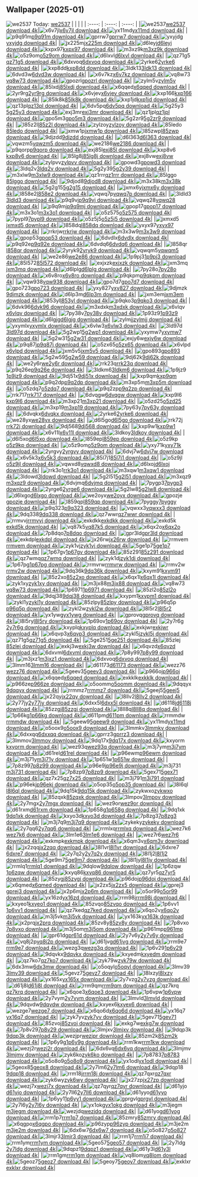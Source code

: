 ## Wallpaper (2025-01)
![we2537](https://w.wallhaven.cc/full/we/wallhaven-we2537.jpg) Today: [we2537](https://th.wallhaven.cc/small/we/we2537.jpg)
|      |      |      |
| :----: | :----: | :----: |
|![we2537](https://th.wallhaven.cc/small/we/we2537.jpg)[we2537 download 4k](https://wallhaven.cc/w/we2537)|![x6v7jl](https://th.wallhaven.cc/small/x6/x6v7jl.jpg)[x6v7jl download 4k](https://wallhaven.cc/w/x6v7jl)|![yx11md](https://th.wallhaven.cc/small/yx/yx11md.jpg)[yx11md download 4k](https://wallhaven.cc/w/yx11md)|
|![p9q91m](https://th.wallhaven.cc/small/p9/p9q91m.jpg)[p9q91m download 4k](https://wallhaven.cc/w/p9q91m)|![gprrw7](https://th.wallhaven.cc/small/gp/gprrw7.jpg)[gprrw7 download 4k](https://wallhaven.cc/w/gprrw7)|![yxyjdg](https://th.wallhaven.cc/small/yx/yxyjdg.jpg)[yxyjdg download 4k](https://wallhaven.cc/w/yxyjdg)|
|![jx225m](https://th.wallhaven.cc/small/jx/jx225m.jpg)[jx225m download 4k](https://wallhaven.cc/w/jx225m)|![d6leyj](https://th.wallhaven.cc/small/d6/d6leyj.jpg)[d6leyj download 4k](https://wallhaven.cc/w/d6leyj)|![kxpx97](https://th.wallhaven.cc/small/kx/kxpx97.jpg)[kxpx97 download 4k](https://wallhaven.cc/w/kxpx97)|
|![m3xz9k](https://th.wallhaven.cc/small/m3/m3xz9k.jpg)[m3xz9k download 4k](https://wallhaven.cc/w/m3xz9k)|![o5z9om](https://th.wallhaven.cc/small/o5/o5z9om.jpg)[o5z9om download 4k](https://wallhaven.cc/w/o5z9om)|![d6lxvl](https://th.wallhaven.cc/small/d6/d6lxvl.jpg)[d6lxvl download 4k](https://wallhaven.cc/w/d6lxvl)|
|![qz71g5](https://th.wallhaven.cc/small/qz/qz71g5.jpg)[qz71g5 download 4k](https://wallhaven.cc/w/qz71g5)|![6dxvoq](https://th.wallhaven.cc/small/6d/6dxvoq.jpg)[6dxvoq download 4k](https://wallhaven.cc/w/6dxvoq)|![2yrke6](https://th.wallhaven.cc/small/2y/2yrke6.jpg)[2yrke6 download 4k](https://wallhaven.cc/w/2yrke6)|
|![kxp8dd](https://th.wallhaven.cc/small/kx/kxp8dd.jpg)[kxp8dd download 4k](https://wallhaven.cc/w/kxp8dd)|![3ldk13](https://th.wallhaven.cc/small/3l/3ldk13.jpg)[3ldk13 download 4k](https://wallhaven.cc/w/3ldk13)|![6dvd3w](https://th.wallhaven.cc/small/6d/6dvd3w.jpg)[6dvd3w download 4k](https://wallhaven.cc/w/6dvd3w)|
|![x6v7kz](https://th.wallhaven.cc/small/x6/x6v7kz.jpg)[x6v7kz download 4k](https://wallhaven.cc/w/x6v7kz)|![vq8w73](https://th.wallhaven.cc/small/vq/vq8w73.jpg)[vq8w73 download 4k](https://wallhaven.cc/w/vq8w73)|![gpozrl](https://th.wallhaven.cc/small/gp/gpozrl.jpg)[gpozrl download 4k](https://wallhaven.cc/w/gpozrl)|
|![zylm5v](https://th.wallhaven.cc/small/zy/zylm5v.jpg)[zylm5v download 4k](https://wallhaven.cc/w/zylm5v)|![85lxdj](https://th.wallhaven.cc/small/85/85lxdj.jpg)[85lxdj download 4k](https://wallhaven.cc/w/85lxdj)|![x6qqed](https://th.wallhaven.cc/small/x6/x6qqed.jpg)[x6qqed download 4k](https://wallhaven.cc/w/x6qqed)|
|![2yr9rg](https://th.wallhaven.cc/small/2y/2yr9rg.jpg)[2yr9rg download 4k](https://wallhaven.cc/w/2yr9rg)|![x6vjev](https://th.wallhaven.cc/small/x6/x6vjev.jpg)[x6vjev download 4k](https://wallhaven.cc/w/x6vjev)|![kxp166](https://th.wallhaven.cc/small/kx/kxp166.jpg)[kxp166 download 4k](https://wallhaven.cc/w/kxp166)|
|![85lk8k](https://th.wallhaven.cc/small/85/85lk8k.jpg)[85lk8k download 4k](https://wallhaven.cc/w/85lk8k)|![kxp1jd](https://th.wallhaven.cc/small/kx/kxp1jd.jpg)[kxp1jd download 4k](https://wallhaven.cc/w/kxp1jd)|![qz13pl](https://th.wallhaven.cc/small/qz/qz13pl.jpg)[qz13pl download 4k](https://wallhaven.cc/w/qz13pl)|
|![6dv5pq](https://th.wallhaven.cc/small/6d/6dv5pq.jpg)[6dv5pq download 4k](https://wallhaven.cc/w/6dv5pq)|![5g25y3](https://th.wallhaven.cc/small/5g/5g25y3.jpg)[5g25y3 download 4k](https://wallhaven.cc/w/5g25y3)|![exj3mr](https://th.wallhaven.cc/small/ex/exj3mr.jpg)[exj3mr download 4k](https://wallhaven.cc/w/exj3mr)|
|![qz1jpl](https://th.wallhaven.cc/small/qz/qz1jpl.jpg)[qz1jpl download 4k](https://wallhaven.cc/w/qz1jpl)|![gpo5m3](https://th.wallhaven.cc/small/gp/gpo5m3.jpg)[gpo5m3 download 4k](https://wallhaven.cc/w/gpo5m3)|![5g2zr9](https://th.wallhaven.cc/small/5g/5g2zr9.jpg)[5g2zr9 download 4k](https://wallhaven.cc/w/5g2zr9)|
|![l85z2l](https://th.wallhaven.cc/small/l8/l85z2l.jpg)[l85z2l download 4k](https://wallhaven.cc/w/l85z2l)|![zylzoy](https://th.wallhaven.cc/small/zy/zylzoy.jpg)[zylzoy download 4k](https://wallhaven.cc/w/zylzoy)|![85ledo](https://th.wallhaven.cc/small/85/85ledo.jpg)[85ledo download 4k](https://wallhaven.cc/w/85ledo)|
|![jxmw1p](https://th.wallhaven.cc/small/jx/jxmw1p.jpg)[jxmw1p download 4k](https://wallhaven.cc/w/jxmw1p)|![l85zwp](https://th.wallhaven.cc/small/l8/l85zwp.jpg)[l85zwp download 4k](https://wallhaven.cc/w/l85zwp)|![9djzdd](https://th.wallhaven.cc/small/9d/9djzdd.jpg)[9djzdd download 4k](https://wallhaven.cc/w/9djzdd)|
|![d6l363](https://th.wallhaven.cc/small/d6/d6l363.jpg)[d6l363 download 4k](https://wallhaven.cc/w/d6l363)|![vqwzm5](https://th.wallhaven.cc/small/vq/vqwzm5.jpg)[vqwzm5 download 4k](https://wallhaven.cc/w/vqwzm5)|![we2186](https://th.wallhaven.cc/small/we/we2186.jpg)[we2186 download 4k](https://wallhaven.cc/w/we2186)|
|![p9qorp](https://th.wallhaven.cc/small/p9/p9qorp.jpg)[p9qorp download 4k](https://wallhaven.cc/w/p9qorp)|![exj85l](https://th.wallhaven.cc/small/ex/exj85l.jpg)[exj85l download 4k](https://wallhaven.cc/w/exj85l)|![kxp8v6](https://th.wallhaven.cc/small/kx/kxp8v6.jpg)[kxp8v6 download 4k](https://wallhaven.cc/w/kxp8v6)|
|![85lg8j](https://th.wallhaven.cc/small/85/85lg8j.jpg)[85lg8j download 4k](https://wallhaven.cc/w/85lg8j)|![exj8vw](https://th.wallhaven.cc/small/ex/exj8vw.jpg)[exj8vw download 4k](https://wallhaven.cc/w/exj8vw)|![zylpvv](https://th.wallhaven.cc/small/zy/zylpvv.jpg)[zylpvv download 4k](https://wallhaven.cc/w/zylpvv)|
|![gpowd3](https://th.wallhaven.cc/small/gp/gpowd3.jpg)[gpowd3 download 4k](https://wallhaven.cc/w/gpowd3)|![3ldq2v](https://th.wallhaven.cc/small/3l/3ldq2v.jpg)[3ldq2v download 4k](https://wallhaven.cc/w/3ldq2v)|![5g2y39](https://th.wallhaven.cc/small/5g/5g2y39.jpg)[5g2y39 download 4k](https://wallhaven.cc/w/5g2y39)|
|![m3xlw9](https://th.wallhaven.cc/small/m3/m3xlw9.jpg)[m3xlw9 download 4k](https://wallhaven.cc/w/m3xlw9)|![qz1rrr](https://th.wallhaven.cc/small/qz/qz1rrr.jpg)[qz1rrr download 4k](https://wallhaven.cc/w/qz1rrr)|![85lggo](https://th.wallhaven.cc/small/85/85lggo.jpg)[85lggo download 4k](https://wallhaven.cc/w/85lggo)|
|![9djod8](https://th.wallhaven.cc/small/9d/9djod8.jpg)[9djod8 download 4k](https://wallhaven.cc/w/9djod8)|![m3x38k](https://th.wallhaven.cc/small/m3/m3x38k.jpg)[m3x38k download 4k](https://wallhaven.cc/w/m3x38k)|![5g2g15](https://th.wallhaven.cc/small/5g/5g2g15.jpg)[5g2g15 download 4k](https://wallhaven.cc/w/5g2g15)|
|![jxmx6y](https://th.wallhaven.cc/small/jx/jxmx6y.jpg)[jxmx6y download 4k](https://wallhaven.cc/w/jxmx6y)|![l858e2](https://th.wallhaven.cc/small/l8/l858e2.jpg)[l858e2 download 4k](https://wallhaven.cc/w/l858e2)|![vqwq7p](https://th.wallhaven.cc/small/vq/vqwq7p.jpg)[vqwq7p download 4k](https://wallhaven.cc/w/vqwq7p)|
|![3ldld3](https://th.wallhaven.cc/small/3l/3ldld3.jpg)[3ldld3 download 4k](https://wallhaven.cc/w/3ldld3)|![p9q9vj](https://th.wallhaven.cc/small/p9/p9q9vj.jpg)[p9q9vj download 4k](https://wallhaven.cc/w/p9q9vj)|![vqwq28](https://th.wallhaven.cc/small/vq/vqwq28.jpg)[vqwq28 download 4k](https://wallhaven.cc/w/vqwq28)|
|![p9q9mj](https://th.wallhaven.cc/small/p9/p9q9mj.jpg)[p9q9mj download 4k](https://wallhaven.cc/w/p9q9mj)|![gpop17](https://th.wallhaven.cc/small/gp/gpop17.jpg)[gpop17 download 4k](https://wallhaven.cc/w/gpop17)|![m3x3o1](https://th.wallhaven.cc/small/m3/m3x3o1.jpg)[m3x3o1 download 4k](https://wallhaven.cc/w/m3x3o1)|
|![o5z575](https://th.wallhaven.cc/small/o5/o5z575.jpg)[o5z575 download 4k](https://wallhaven.cc/w/o5z575)|![7pypl9](https://th.wallhaven.cc/small/7p/7pypl9.jpg)[7pypl9 download 4k](https://wallhaven.cc/w/7pypl9)|![o5z5j5](https://th.wallhaven.cc/small/o5/o5z5j5.jpg)[o5z5j5 download 4k](https://wallhaven.cc/w/o5z5j5)|
|![jxmxd5](https://th.wallhaven.cc/small/jx/jxmxd5.jpg)[jxmxd5 download 4k](https://wallhaven.cc/w/jxmxd5)|![l858dq](https://th.wallhaven.cc/small/l8/l858dq.jpg)[l858dq download 4k](https://wallhaven.cc/w/l858dq)|![yxyx97](https://th.wallhaven.cc/small/yx/yxyx97.jpg)[yxyx97 download 4k](https://wallhaven.cc/w/yxyx97)|
|![rrkrjw](https://th.wallhaven.cc/small/rr/rrkrjw.jpg)[rrkrjw download 4k](https://wallhaven.cc/w/rrkrjw)|![m3x3w9](https://th.wallhaven.cc/small/m3/m3x3w9.jpg)[m3x3w9 download 4k](https://wallhaven.cc/w/m3x3w9)|![gpop53](https://th.wallhaven.cc/small/gp/gpop53.jpg)[gpop53 download 4k](https://wallhaven.cc/w/gpop53)|
|![6dvdlx](https://th.wallhaven.cc/small/6d/6dvdlx.jpg)[6dvdlx download 4k](https://wallhaven.cc/w/6dvdlx)|![p9q92e](https://th.wallhaven.cc/small/p9/p9q92e.jpg)[p9q92e download 4k](https://wallhaven.cc/w/p9q92e)|![6dvdq6](https://th.wallhaven.cc/small/6d/6dvdq6.jpg)[6dvdq6 download 4k](https://wallhaven.cc/w/6dvdq6)|
|![l858qr](https://th.wallhaven.cc/small/l8/l858qr.jpg)[l858qr download 4k](https://wallhaven.cc/w/l858qr)|![2yryk9](https://th.wallhaven.cc/small/2y/2yryk9.jpg)[2yryk9 download 4k](https://wallhaven.cc/w/2yryk9)|![vqwqm5](https://th.wallhaven.cc/small/vq/vqwqm5.jpg)[vqwqm5 download 4k](https://wallhaven.cc/w/vqwqm5)|
|![we2e86](https://th.wallhaven.cc/small/we/we2e86.jpg)[we2e86 download 4k](https://wallhaven.cc/w/we2e86)|![1p9pj3](https://th.wallhaven.cc/small/1p/1p9pj3.jpg)[1p9pj3 download 4k](https://wallhaven.cc/w/1p9pj3)|![85l572](https://th.wallhaven.cc/small/85/85l572.jpg)[85l572 download 4k](https://wallhaven.cc/w/85l572)|
|![exjxzk](https://th.wallhaven.cc/small/ex/exjxzk.jpg)[exjxzk download 4k](https://wallhaven.cc/w/exjxzk)|![jxm3mq](https://th.wallhaven.cc/small/jx/jxm3mq.jpg)[jxm3mq download 4k](https://wallhaven.cc/w/jxm3mq)|![d6lplg](https://th.wallhaven.cc/small/d6/d6lplg.jpg)[d6lplg download 4k](https://wallhaven.cc/w/d6lplg)|
|![7py28o](https://th.wallhaven.cc/small/7p/7py28o.jpg)[7py28o download 4k](https://wallhaven.cc/w/7py28o)|![x6v8ro](https://th.wallhaven.cc/small/x6/x6v8ro.jpg)[x6v8ro download 4k](https://wallhaven.cc/w/x6v8ro)|![p9qkpm](https://th.wallhaven.cc/small/p9/p9qkpm.jpg)[p9qkpm download 4k](https://wallhaven.cc/w/p9qkpm)|
|![vqw938](https://th.wallhaven.cc/small/vq/vqw938.jpg)[vqw938 download 4k](https://wallhaven.cc/w/vqw938)|![gpo7d7](https://th.wallhaven.cc/small/gp/gpo7d7.jpg)[gpo7d7 download 4k](https://wallhaven.cc/w/gpo7d7)|![gpo723](https://th.wallhaven.cc/small/gp/gpo723.jpg)[gpo723 download 4k](https://wallhaven.cc/w/gpo723)|
|![yxy827](https://th.wallhaven.cc/small/yx/yxy827.jpg)[yxy827 download 4k](https://wallhaven.cc/w/yxy827)|![9djmzk](https://th.wallhaven.cc/small/9d/9djmzk.jpg)[9djmzk download 4k](https://wallhaven.cc/w/9djmzk)|![d6lp3m](https://th.wallhaven.cc/small/d6/d6lp3m.jpg)[d6lp3m download 4k](https://wallhaven.cc/w/d6lp3m)|
|![jxm3em](https://th.wallhaven.cc/small/jx/jxm3em.jpg)[jxm3em download 4k](https://wallhaven.cc/w/jxm3em)|![l853yl](https://th.wallhaven.cc/small/l8/l853yl.jpg)[l853yl download 4k](https://wallhaven.cc/w/l853yl)|![p9qko3](https://th.wallhaven.cc/small/p9/p9qko3.jpg)[p9qko3 download 4k](https://wallhaven.cc/w/p9qko3)|
|![6dvk96](https://th.wallhaven.cc/small/6d/6dvk96.jpg)[6dvk96 download 4k](https://wallhaven.cc/w/6dvk96)|![m3xdxk](https://th.wallhaven.cc/small/m3/m3xdxk.jpg)[m3xdxk download 4k](https://wallhaven.cc/w/m3xdxk)|![x6vlqv](https://th.wallhaven.cc/small/x6/x6vlqv.jpg)[x6vlqv download 4k](https://wallhaven.cc/w/x6vlqv)|
|![7py38v](https://th.wallhaven.cc/small/7p/7py38v.jpg)[7py38v download 4k](https://wallhaven.cc/w/7py38v)|![1p93z9](https://th.wallhaven.cc/small/1p/1p93z9.jpg)[1p93z9 download 4k](https://wallhaven.cc/w/1p93z9)|![d6lgjg](https://th.wallhaven.cc/small/d6/d6lgjg.jpg)[d6lgjg download 4k](https://wallhaven.cc/w/d6lgjg)|
|![zylmjj](https://th.wallhaven.cc/small/zy/zylmjj.jpg)[zylmjj download 4k](https://wallhaven.cc/w/zylmjj)|![yxymlx](https://th.wallhaven.cc/small/yx/yxymlx.jpg)[yxymlx download 4k](https://wallhaven.cc/w/yxymlx)|![x6vlw3](https://th.wallhaven.cc/small/x6/x6vlw3.jpg)[x6vlw3 download 4k](https://wallhaven.cc/w/x6vlw3)|
|![3ld97d](https://th.wallhaven.cc/small/3l/3ld97d.jpg)[3ld97d download 4k](https://wallhaven.cc/w/3ld97d)|![5g2wp1](https://th.wallhaven.cc/small/5g/5g2wp1.jpg)[5g2wp1 download 4k](https://wallhaven.cc/w/5g2wp1)|![yxymw7](https://th.wallhaven.cc/small/yx/yxymw7.jpg)[yxymw7 download 4k](https://wallhaven.cc/w/yxymw7)|
|![5g2w31](https://th.wallhaven.cc/small/5g/5g2w31.jpg)[5g2w31 download 4k](https://wallhaven.cc/w/5g2w31)|![exjy6w](https://th.wallhaven.cc/small/ex/exjy6w.jpg)[exjy6w download 4k](https://wallhaven.cc/w/exjy6w)|![p9q87j](https://th.wallhaven.cc/small/p9/p9q87j.jpg)[p9q87j download 4k](https://wallhaven.cc/w/p9q87j)|
|![o5zx65](https://th.wallhaven.cc/small/o5/o5zx65.jpg)[o5zx65 download 4k](https://wallhaven.cc/w/o5zx65)|![x6vlpd](https://th.wallhaven.cc/small/x6/x6vlpd.jpg)[x6vlpd download 4k](https://wallhaven.cc/w/x6vlpd)|![jxm5v5](https://th.wallhaven.cc/small/jx/jxm5v5.jpg)[jxm5v5 download 4k](https://wallhaven.cc/w/jxm5v5)|
|![gpo893](https://th.wallhaven.cc/small/gp/gpo893.jpg)[gpo893 download 4k](https://wallhaven.cc/w/gpo893)|![5g2w59](https://th.wallhaven.cc/small/5g/5g2w59.jpg)[5g2w59 download 4k](https://wallhaven.cc/w/5g2w59)|![9dj62k](https://th.wallhaven.cc/small/9d/9dj62k.jpg)[9dj62k download 4k](https://wallhaven.cc/w/9dj62k)|
|![we2y6r](https://th.wallhaven.cc/small/we/we2y6r.jpg)[we2y6r download 4k](https://wallhaven.cc/w/we2y6r)|![rrk23q](https://th.wallhaven.cc/small/rr/rrk23q.jpg)[rrk23q download 4k](https://wallhaven.cc/w/rrk23q)|![p9q26e](https://th.wallhaven.cc/small/p9/p9q26e.jpg)[p9q26e download 4k](https://wallhaven.cc/w/p9q26e)|
|![3ldkm6](https://th.wallhaven.cc/small/3l/3ldkm6.jpg)[3ldkm6 download 4k](https://wallhaven.cc/w/3ldkm6)|![1p9jz9](https://th.wallhaven.cc/small/1p/1p9jz9.jpg)[1p9jz9 download 4k](https://wallhaven.cc/w/1p9jz9)|![9dj51x](https://th.wallhaven.cc/small/9d/9dj51x.jpg)[9dj51x download 4k](https://wallhaven.cc/w/9dj51x)|
|![kxp9qm](https://th.wallhaven.cc/small/kx/kxp9qm.jpg)[kxp9qm download 4k](https://wallhaven.cc/w/kxp9qm)|![p9q2dp](https://th.wallhaven.cc/small/p9/p9q2dp.jpg)[p9q2dp download 4k](https://wallhaven.cc/w/p9q2dp)|![m3xp5m](https://th.wallhaven.cc/small/m3/m3xp5m.jpg)[m3xp5m download 4k](https://wallhaven.cc/w/m3xp5m)|
|![o5zdq7](https://th.wallhaven.cc/small/o5/o5zdq7.jpg)[o5zdq7 download 4k](https://wallhaven.cc/w/o5zdq7)|![p9q2zp](https://th.wallhaven.cc/small/p9/p9q2zp.jpg)[p9q2zp download 4k](https://wallhaven.cc/w/p9q2zp)|![rrk717](https://th.wallhaven.cc/small/rr/rrk717.jpg)[rrk717 download 4k](https://wallhaven.cc/w/rrk717)|
|![6dvqgw](https://th.wallhaven.cc/small/6d/6dvqgw.jpg)[6dvqgw download 4k](https://wallhaven.cc/w/6dvqgw)|![kxp9l6](https://th.wallhaven.cc/small/kx/kxp9l6.jpg)[kxp9l6 download 4k](https://wallhaven.cc/w/kxp9l6)|![m3xp21](https://th.wallhaven.cc/small/m3/m3xp21.jpg)[m3xp21 download 4k](https://wallhaven.cc/w/m3xp21)|
|![o5zd25](https://th.wallhaven.cc/small/o5/o5zd25.jpg)[o5zd25 download 4k](https://wallhaven.cc/w/o5zd25)|![m3xp19](https://th.wallhaven.cc/small/m3/m3xp19.jpg)[m3xp19 download 4k](https://wallhaven.cc/w/m3xp19)|![7py63y](https://th.wallhaven.cc/small/7p/7py63y.jpg)[7py63y download 4k](https://wallhaven.cc/w/7py63y)|
|![6dvqkx](https://th.wallhaven.cc/small/6d/6dvqkx.jpg)[6dvqkx download 4k](https://wallhaven.cc/w/6dvqkx)|![2yrke6](https://th.wallhaven.cc/small/2y/2yrke6.jpg)[2yrke6 download 4k](https://wallhaven.cc/w/2yrke6)|![we28yx](https://th.wallhaven.cc/small/we/we28yx.jpg)[we28yx download 4k](https://wallhaven.cc/w/we28yx)|
|![d6l5go](https://th.wallhaven.cc/small/d6/d6l5go.jpg)[d6l5go download 4k](https://wallhaven.cc/w/d6l5go)|![rrk72j](https://th.wallhaven.cc/small/rr/rrk72j.jpg)[rrk72j download 4k](https://wallhaven.cc/w/rrk72j)|![9dj568](https://th.wallhaven.cc/small/9d/9dj568.jpg)[9dj568 download 4k](https://wallhaven.cc/w/9dj568)|
|![kxp9w1](https://th.wallhaven.cc/small/kx/kxp9w1.jpg)[kxp9w1 download 4k](https://wallhaven.cc/w/kxp9w1)|![x6v11l](https://th.wallhaven.cc/small/x6/x6v11l.jpg)[x6v11l download 4k](https://wallhaven.cc/w/x6v11l)|![3ldkoy](https://th.wallhaven.cc/small/3l/3ldkoy.jpg)[3ldkoy download 4k](https://wallhaven.cc/w/3ldkoy)|
|![d6l5xo](https://th.wallhaven.cc/small/d6/d6l5xo.jpg)[d6l5xo download 4k](https://wallhaven.cc/w/d6l5xo)|![l859ep](https://th.wallhaven.cc/small/l8/l859ep.jpg)[l859ep download 4k](https://wallhaven.cc/w/l859ep)|![o5z9kp](https://th.wallhaven.cc/small/o5/o5z9kp.jpg)[o5z9kp download 4k](https://wallhaven.cc/w/o5z9kp)|
|![o5z9om](https://th.wallhaven.cc/small/o5/o5z9om.jpg)[o5z9om download 4k](https://wallhaven.cc/w/o5z9om)|![yxy71k](https://th.wallhaven.cc/small/yx/yxy71k.jpg)[yxy71k download 4k](https://wallhaven.cc/w/yxy71k)|![2yrgvy](https://th.wallhaven.cc/small/2y/2yrgvy.jpg)[2yrgvy download 4k](https://wallhaven.cc/w/2yrgvy)|
|![6dvj7w](https://th.wallhaven.cc/small/6d/6dvj7w.jpg)[6dvj7w download 4k](https://wallhaven.cc/w/6dvj7w)|![x6v5k3](https://th.wallhaven.cc/small/x6/x6v5k3.jpg)[x6v5k3 download 4k](https://wallhaven.cc/w/x6v5k3)|![85l7j1](https://th.wallhaven.cc/small/85/85l7j1.jpg)[85l7j1 download 4k](https://wallhaven.cc/w/85l7j1)|
|![o5z9jl](https://th.wallhaven.cc/small/o5/o5z9jl.jpg)[o5z9jl download 4k](https://wallhaven.cc/w/o5z9jl)|![vqwxd8](https://th.wallhaven.cc/small/vq/vqwxd8.jpg)[vqwxd8 download 4k](https://wallhaven.cc/w/vqwxd8)|![d6lxoj](https://th.wallhaven.cc/small/d6/d6lxoj.jpg)[d6lxoj download 4k](https://wallhaven.cc/w/d6lxoj)|
|![rrk3o1](https://th.wallhaven.cc/small/rr/rrk3o1.jpg)[rrk3o1 download 4k](https://wallhaven.cc/w/rrk3o1)|![m3xqw1](https://th.wallhaven.cc/small/m3/m3xqw1.jpg)[m3xqw1 download 4k](https://wallhaven.cc/w/m3xqw1)|![3ldowd](https://th.wallhaven.cc/small/3l/3ldowd.jpg)[3ldowd download 4k](https://wallhaven.cc/w/3ldowd)|
|![5g2l51](https://th.wallhaven.cc/small/5g/5g2l51.jpg)[5g2l51 download 4k](https://wallhaven.cc/w/5g2l51)|![m3xqz9](https://th.wallhaven.cc/small/m3/m3xqz9.jpg)[m3xqz9 download 4k](https://wallhaven.cc/w/m3xqz9)|![6dvjmq](https://th.wallhaven.cc/small/6d/6dvjmq.jpg)[6dvjmq download 4k](https://wallhaven.cc/w/6dvjmq)|
|![7pygp3](https://th.wallhaven.cc/small/7p/7pygp3.jpg)[7pygp3 download 4k](https://wallhaven.cc/w/7pygp3)|![2yrge6](https://th.wallhaven.cc/small/2y/2yrge6.jpg)[2yrge6 download 4k](https://wallhaven.cc/w/2yrge6)|![5g2lw8](https://th.wallhaven.cc/small/5g/5g2lw8.jpg)[5g2lw8 download 4k](https://wallhaven.cc/w/5g2lw8)|
|![d6lxgo](https://th.wallhaven.cc/small/d6/d6lxgo.jpg)[d6lxgo download 4k](https://wallhaven.cc/w/d6lxgo)|![we2oyx](https://th.wallhaven.cc/small/we/we2oyx.jpg)[we2oyx download 4k](https://wallhaven.cc/w/we2oyx)|![gpozje](https://th.wallhaven.cc/small/gp/gpozje.jpg)[gpozje download 4k](https://wallhaven.cc/w/gpozje)|
|![l859qp](https://th.wallhaven.cc/small/l8/l859qp.jpg)[l859qp download 4k](https://wallhaven.cc/w/l859qp)|![7pyggy](https://th.wallhaven.cc/small/7p/7pyggy.jpg)[7pyggy download 4k](https://wallhaven.cc/w/7pyggy)|![p9q323](https://th.wallhaven.cc/small/p9/p9q323.jpg)[p9q323 download 4k](https://wallhaven.cc/w/p9q323)|
|![vqwxx3](https://th.wallhaven.cc/small/vq/vqwxx3.jpg)[vqwxx3 download 4k](https://wallhaven.cc/w/vqwxx3)|![9dq338](https://th.wallhaven.cc/small/9d/9dq338.jpg)[9dq338 download 4k](https://wallhaven.cc/w/9dq338)|![qz7wwr](https://th.wallhaven.cc/small/qz/qz7wwr.jpg)[qz7wwr download 4k](https://wallhaven.cc/w/qz7wwr)|
|![rrmvvj](https://th.wallhaven.cc/small/rr/rrmvvj.jpg)[rrmvvj download 4k](https://wallhaven.cc/w/rrmvvj)|![exkdkk](https://th.wallhaven.cc/small/ex/exkdkk.jpg)[exkdkk download 4k](https://wallhaven.cc/w/exkdkk)|![exkd5k](https://th.wallhaven.cc/small/ex/exkd5k.jpg)[exkd5k download 4k](https://wallhaven.cc/w/exkd5k)|
|![vq87k5](https://th.wallhaven.cc/small/vq/vq87k5.jpg)[vq87k5 download 4k](https://wallhaven.cc/w/vq87k5)|![x6qx2o](https://th.wallhaven.cc/small/x6/x6qx2o.jpg)[x6qx2o download 4k](https://wallhaven.cc/w/x6qx2o)|![7p8dqo](https://th.wallhaven.cc/small/7p/7p8dqo.jpg)[7p8dqo download 4k](https://wallhaven.cc/w/7p8dqo)|
|![gpr3ld](https://th.wallhaven.cc/small/gp/gpr3ld.jpg)[gpr3ld download 4k](https://wallhaven.cc/w/gpr3ld)|![exkdpl](https://th.wallhaven.cc/small/ex/exkdpl.jpg)[exkdpl download 4k](https://wallhaven.cc/w/exkdpl)|![jx26rw](https://th.wallhaven.cc/small/jx/jx26rw.jpg)[jx26rw download 4k](https://wallhaven.cc/w/jx26rw)|
|![rrmvem](https://th.wallhaven.cc/small/rr/rrmvem.jpg)[rrmvem download 4k](https://wallhaven.cc/w/rrmvem)|![zyk1vj](https://th.wallhaven.cc/small/zy/zyk1vj.jpg)[zyk1vj download 4k](https://wallhaven.cc/w/zyk1vj)|![5ge1p7](https://th.wallhaven.cc/small/5g/5ge1p7.jpg)[5ge1p7 download 4k](https://wallhaven.cc/w/5ge1p7)|
|![1p67gv](https://th.wallhaven.cc/small/1p/1p67gv.jpg)[1p67gv download 4k](https://wallhaven.cc/w/1p67gv)|![85z291](https://th.wallhaven.cc/small/85/85z291.jpg)[85z291 download 4k](https://wallhaven.cc/w/85z291)|![qz7wmq](https://th.wallhaven.cc/small/qz/qz7wmq.jpg)[qz7wmq download 4k](https://wallhaven.cc/w/qz7wmq)|
|![zyk1dj](https://th.wallhaven.cc/small/zy/zyk1dj.jpg)[zyk1dj download 4k](https://wallhaven.cc/w/zyk1dj)|![1p67pg](https://th.wallhaven.cc/small/1p/1p67pg.jpg)[1p67pg download 4k](https://wallhaven.cc/w/1p67pg)|![rrmvrw](https://th.wallhaven.cc/small/rr/rrmvrw.jpg)[rrmvrw download 4k](https://wallhaven.cc/w/rrmvrw)|
|![rrmv2w](https://th.wallhaven.cc/small/rr/rrmv2w.jpg)[rrmv2w download 4k](https://wallhaven.cc/w/rrmv2w)|![9dq36k](https://th.wallhaven.cc/small/9d/9dq36k.jpg)[9dq36k download 4k](https://wallhaven.cc/w/9dq36k)|![kxym91](https://th.wallhaven.cc/small/kx/kxym91.jpg)[kxym91 download 4k](https://wallhaven.cc/w/kxym91)|
|![85z2xo](https://th.wallhaven.cc/small/85/85z2xo.jpg)[85z2xo download 4k](https://wallhaven.cc/w/85z2xo)|![x6qx1l](https://th.wallhaven.cc/small/x6/x6qx1l.jpg)[x6qx1l download 4k](https://wallhaven.cc/w/x6qx1l)|![zyk1xy](https://th.wallhaven.cc/small/zy/zyk1xy.jpg)[zyk1xy download 4k](https://wallhaven.cc/w/zyk1xy)|
|![m3jx88](https://th.wallhaven.cc/small/m3/m3jx88.jpg)[m3jx88 download 4k](https://wallhaven.cc/w/m3jx88)|![vq8w73](https://th.wallhaven.cc/small/vq/vq8w73.jpg)[vq8w73 download 4k](https://wallhaven.cc/w/vq8w73)|![1p6971](https://th.wallhaven.cc/small/1p/1p6971.jpg)[1p6971 download 4k](https://wallhaven.cc/w/1p6971)|
|![85zl2o](https://th.wallhaven.cc/small/85/85zl2o.jpg)[85zl2o download 4k](https://wallhaven.cc/w/85zl2o)|![9dqj38](https://th.wallhaven.cc/small/9d/9dqj38.jpg)[9dqj38 download 4k](https://wallhaven.cc/w/9dqj38)|![kxypm1](https://th.wallhaven.cc/small/kx/kxypm1.jpg)[kxypm1 download 4k](https://wallhaven.cc/w/kxypm1)|
|![zykl1y](https://th.wallhaven.cc/small/zy/zykl1y.jpg)[zykl1y download 4k](https://wallhaven.cc/w/zykl1y)|![85zlpy](https://th.wallhaven.cc/small/85/85zlpy.jpg)[85zlpy download 4k](https://wallhaven.cc/w/85zlpy)|![p96q5p](https://th.wallhaven.cc/small/p9/p96q5p.jpg)[p96q5p download 4k](https://wallhaven.cc/w/p96q5p)|
|![zykl2w](https://th.wallhaven.cc/small/zy/zykl2w.jpg)[zykl2w download 4k](https://wallhaven.cc/w/zykl2w)|![l8l5r2](https://th.wallhaven.cc/small/l8/l8l5r2.jpg)[l8l5r2 download 4k](https://wallhaven.cc/w/l8l5r2)|![yx1ywg](https://th.wallhaven.cc/small/yx/yx1ywg.jpg)[yx1ywg download 4k](https://wallhaven.cc/w/yx1ywg)|
|![gprovq](https://th.wallhaven.cc/small/gp/gprovq.jpg)[gprovq download 4k](https://wallhaven.cc/w/gprovq)|![l8l5ry](https://th.wallhaven.cc/small/l8/l8l5ry.jpg)[l8l5ry download 4k](https://wallhaven.cc/w/l8l5ry)|![1p69ov](https://th.wallhaven.cc/small/1p/1p69ov.jpg)[1p69ov download 4k](https://wallhaven.cc/w/1p69ov)|
|![2y7r6g](https://th.wallhaven.cc/small/2y/2y7r6g.jpg)[2y7r6g download 4k](https://wallhaven.cc/w/2y7r6g)|![kxyplq](https://th.wallhaven.cc/small/kx/kxyplq.jpg)[kxyplq download 4k](https://wallhaven.cc/w/kxyplq)|![exkjwr](https://th.wallhaven.cc/small/ex/exkjwr.jpg)[exkjwr download 4k](https://wallhaven.cc/w/exkjwr)|
|![x6qvp3](https://th.wallhaven.cc/small/x6/x6qvp3.jpg)[x6qvp3 download 4k](https://wallhaven.cc/w/x6qvp3)|![zykl5j](https://th.wallhaven.cc/small/zy/zykl5j.jpg)[zykl5j download 4k](https://wallhaven.cc/w/zykl5j)|![qz71g5](https://th.wallhaven.cc/small/qz/qz71g5.jpg)[qz71g5 download 4k](https://wallhaven.cc/w/qz71g5)|
|![5ge251](https://th.wallhaven.cc/small/5g/5ge251.jpg)[5ge251 download 4k](https://wallhaven.cc/w/5ge251)|![85zlej](https://th.wallhaven.cc/small/85/85zlej.jpg)[85zlej download 4k](https://wallhaven.cc/w/85zlej)|![exkj3w](https://th.wallhaven.cc/small/ex/exkj3w.jpg)[exkj3w download 4k](https://wallhaven.cc/w/exkj3w)|
|![x6qvzd](https://th.wallhaven.cc/small/x6/x6qvzd.jpg)[x6qvzd download 4k](https://wallhaven.cc/w/x6qvzd)|![6dxvml](https://th.wallhaven.cc/small/6d/6dxvml.jpg)[6dxvml download 4k](https://wallhaven.cc/w/6dxvml)|![7p8y99](https://th.wallhaven.cc/small/7p/7p8y99.jpg)[7p8y99 download 4k](https://wallhaven.cc/w/7p8y99)|
|![m3jxz1](https://th.wallhaven.cc/small/m3/m3jxz1.jpg)[m3jxz1 download 4k](https://wallhaven.cc/w/m3jxz1)|![6dxvoq](https://th.wallhaven.cc/small/6d/6dxvoq.jpg)[6dxvoq download 4k](https://wallhaven.cc/w/6dxvoq)|![3lmm16](https://th.wallhaven.cc/small/3l/3lmm16.jpg)[3lmm16 download 4k](https://wallhaven.cc/w/3lmm16)|
|![d61173](https://th.wallhaven.cc/small/d6/d61173.jpg)[d61173 download 4k](https://wallhaven.cc/w/d61173)|![wezz76](https://th.wallhaven.cc/small/we/wezz76.jpg)[wezz76 download 4k](https://wallhaven.cc/w/wezz76)|![5geev3](https://th.wallhaven.cc/small/5g/5geev3.jpg)[5geev3 download 4k](https://wallhaven.cc/w/5geev3)|
|![p966oj](https://th.wallhaven.cc/small/p9/p966oj.jpg)[p966oj download 4k](https://wallhaven.cc/w/p966oj)|![x6qqed](https://th.wallhaven.cc/small/x6/x6qqed.jpg)[x6qqed download 4k](https://wallhaven.cc/w/x6qqed)|![exkklk](https://th.wallhaven.cc/small/ex/exkklk.jpg)[exkklk download 4k](https://wallhaven.cc/w/exkklk)|
|![p966ze](https://th.wallhaven.cc/small/p9/p966ze.jpg)[p966ze download 4k](https://wallhaven.cc/w/p966ze)|![o5oomm](https://th.wallhaven.cc/small/o5/o5oomm.jpg)[o5oomm download 4k](https://wallhaven.cc/w/o5oomm)|![9dqqyx](https://th.wallhaven.cc/small/9d/9dqqyx.jpg)[9dqqyx download 4k](https://wallhaven.cc/w/9dqqyx)|
|![rrmmz7](https://th.wallhaven.cc/small/rr/rrmmz7.jpg)[rrmmz7 download 4k](https://wallhaven.cc/w/rrmmz7)|![5geej5](https://th.wallhaven.cc/small/5g/5geej5.jpg)[5geej5 download 4k](https://wallhaven.cc/w/5geej5)|![jx22qy](https://th.wallhaven.cc/small/jx/jx22qy.jpg)[jx22qy download 4k](https://wallhaven.cc/w/jx22qy)|
|![l8llv2](https://th.wallhaven.cc/small/l8/l8llv2.jpg)[l8llv2 download 4k](https://wallhaven.cc/w/l8llv2)|![2y77jy](https://th.wallhaven.cc/small/2y/2y77jy.jpg)[2y77jy download 4k](https://wallhaven.cc/w/2y77jy)|![6dxx5l](https://th.wallhaven.cc/small/6d/6dxx5l.jpg)[6dxx5l download 4k](https://wallhaven.cc/w/6dxx5l)|
|![d6118j](https://th.wallhaven.cc/small/d6/d6118j.jpg)[d6118j download 4k](https://wallhaven.cc/w/d6118j)|![85zzgj](https://th.wallhaven.cc/small/85/85zzgj.jpg)[85zzgj download 4k](https://wallhaven.cc/w/85zzgj)|![l8ll8q](https://th.wallhaven.cc/small/l8/l8ll8q.jpg)[l8ll8q download 4k](https://wallhaven.cc/w/l8ll8q)|
|![1p66kg](https://th.wallhaven.cc/small/1p/1p66kg.jpg)[1p66kg download 4k](https://wallhaven.cc/w/1p66kg)|![d611pm](https://th.wallhaven.cc/small/d6/d611pm.jpg)[d611pm download 4k](https://wallhaven.cc/w/d611pm)|![rrmmdw](https://th.wallhaven.cc/small/rr/rrmmdw.jpg)[rrmmdw download 4k](https://wallhaven.cc/w/rrmmdw)|
|![5geew9](https://th.wallhaven.cc/small/5g/5geew9.jpg)[5geew9 download 4k](https://wallhaven.cc/w/5geew9)|![yx11md](https://th.wallhaven.cc/small/yx/yx11md.jpg)[yx11md download 4k](https://wallhaven.cc/w/yx11md)|![o5oox9](https://th.wallhaven.cc/small/o5/o5oox9.jpg)[o5oox9 download 4k](https://wallhaven.cc/w/o5oox9)|
|![3lmmkv](https://th.wallhaven.cc/small/3l/3lmmkv.jpg)[3lmmkv download 4k](https://wallhaven.cc/w/3lmmkv)|![6dxxqq](https://th.wallhaven.cc/small/6d/6dxxqq.jpg)[6dxxqq download 4k](https://wallhaven.cc/w/6dxxqq)|![gprrz3](https://th.wallhaven.cc/small/gp/gprrz3.jpg)[gprrz3 download 4k](https://wallhaven.cc/w/gprrz3)|
|![3lmmov](https://th.wallhaven.cc/small/3l/3lmmov.jpg)[3lmmov download 4k](https://wallhaven.cc/w/3lmmov)|![9dq17x](https://th.wallhaven.cc/small/9d/9dq17x.jpg)[9dq17x download 4k](https://wallhaven.cc/w/9dq17x)|![kxyorm](https://th.wallhaven.cc/small/kx/kxyorm.jpg)[kxyorm download 4k](https://wallhaven.cc/w/kxyorm)|
|![wez93q](https://th.wallhaven.cc/small/we/wez93q.jpg)[wez93q download 4k](https://wallhaven.cc/w/wez93q)|![m3j7ym](https://th.wallhaven.cc/small/m3/m3j7ym.jpg)[m3j7ym download 4k](https://wallhaven.cc/w/m3j7ym)|![d61rel](https://th.wallhaven.cc/small/d6/d61rel.jpg)[d61rel download 4k](https://wallhaven.cc/w/d61rel)|
|![p96ewm](https://th.wallhaven.cc/small/p9/p96ewm.jpg)[p96ewm download 4k](https://wallhaven.cc/w/p96ewm)|![m3j71y](https://th.wallhaven.cc/small/m3/m3j71y.jpg)[m3j71y download 4k](https://wallhaven.cc/w/m3j71y)|![1p651w](https://th.wallhaven.cc/small/1p/1p651w.jpg)[1p651w download 4k](https://wallhaven.cc/w/1p651w)|
|![7p8z99](https://th.wallhaven.cc/small/7p/7p8z99.jpg)[7p8z99 download 4k](https://wallhaven.cc/w/7p8z99)|![p96e9j](https://th.wallhaven.cc/small/p9/p96e9j.jpg)[p96e9j download 4k](https://wallhaven.cc/w/p96e9j)|![m3j731](https://th.wallhaven.cc/small/m3/m3j731.jpg)[m3j731 download 4k](https://wallhaven.cc/w/m3j731)|
|![7p8zp9](https://th.wallhaven.cc/small/7p/7p8zp9.jpg)[7p8zp9 download 4k](https://wallhaven.cc/w/7p8zp9)|![5gex71](https://th.wallhaven.cc/small/5g/5gex71.jpg)[5gex71 download 4k](https://wallhaven.cc/w/5gex71)|![qz7x25](https://th.wallhaven.cc/small/qz/qz7x25.jpg)[qz7x25 download 4k](https://wallhaven.cc/w/qz7x25)|
|![m3j791](https://th.wallhaven.cc/small/m3/m3j791.jpg)[m3j791 download 4k](https://wallhaven.cc/w/m3j791)|![p96ekj](https://th.wallhaven.cc/small/p9/p96ekj.jpg)[p96ekj download 4k](https://wallhaven.cc/w/p96ekj)|![o5op35](https://th.wallhaven.cc/small/o5/o5op35.jpg)[o5op35 download 4k](https://wallhaven.cc/w/o5op35)|
|![l8l6ql](https://th.wallhaven.cc/small/l8/l8l6ql.jpg)[l8l6ql download 4k](https://wallhaven.cc/w/l8l6ql)|![9dq15k](https://th.wallhaven.cc/small/9d/9dq15k.jpg)[9dq15k download 4k](https://wallhaven.cc/w/9dq15k)|![zykwxo](https://th.wallhaven.cc/small/zy/zykwxo.jpg)[zykwxo download 4k](https://wallhaven.cc/w/zykwxo)|
|![85zqxk](https://th.wallhaven.cc/small/85/85zqxk.jpg)[85zqxk download 4k](https://wallhaven.cc/w/85zqxk)|![3lmpov](https://th.wallhaven.cc/small/3l/3lmpov.jpg)[3lmpov download 4k](https://wallhaven.cc/w/3lmpov)|![2y7mgx](https://th.wallhaven.cc/small/2y/2y7mgx.jpg)[2y7mgx download 4k](https://wallhaven.cc/w/2y7mgx)|
|![wez9or](https://th.wallhaven.cc/small/we/wez9or.jpg)[wez9or download 4k](https://wallhaven.cc/w/wez9or)|![d61rxm](https://th.wallhaven.cc/small/d6/d61rxm.jpg)[d61rxm download 4k](https://wallhaven.cc/w/d61rxm)|![1p658g](https://th.wallhaven.cc/small/1p/1p658g.jpg)[1p658g download 4k](https://wallhaven.cc/w/1p658g)|
|![9dq1xk](https://th.wallhaven.cc/small/9d/9dq1xk.jpg)[9dq1xk download 4k](https://wallhaven.cc/w/9dq1xk)|![kxyo3d](https://th.wallhaven.cc/small/kx/kxyo3d.jpg)[kxyo3d download 4k](https://wallhaven.cc/w/kxyo3d)|![7p8zg3](https://th.wallhaven.cc/small/7p/7p8zg3.jpg)[7p8zg3 download 4k](https://wallhaven.cc/w/7p8zg3)|
|![m3j7q9](https://th.wallhaven.cc/small/m3/m3j7q9.jpg)[m3j7q9 download 4k](https://wallhaven.cc/w/m3j7q9)|![zykeky](https://th.wallhaven.cc/small/zy/zykeky.jpg)[zykeky download 4k](https://wallhaven.cc/w/zykeky)|![2y7qq6](https://th.wallhaven.cc/small/2y/2y7qq6.jpg)[2y7qq6 download 4k](https://wallhaven.cc/w/2y7qq6)|
|![rrmlxq](https://th.wallhaven.cc/small/rr/rrmlxq.jpg)[rrmlxq download 4k](https://wallhaven.cc/w/rrmlxq)|![wez7k6](https://th.wallhaven.cc/small/we/wez7k6.jpg)[wez7k6 download 4k](https://wallhaven.cc/w/wez7k6)|![3lm1e6](https://th.wallhaven.cc/small/3l/3lm1e6.jpg)[3lm1e6 download 4k](https://wallhaven.cc/w/3lm1e6)|
|![wez7r6](https://th.wallhaven.cc/small/we/wez7r6.jpg)[wez7r6 download 4k](https://wallhaven.cc/w/wez7r6)|![exkmpk](https://th.wallhaven.cc/small/ex/exkmpk.jpg)[exkmpk download 4k](https://wallhaven.cc/w/exkmpk)|![x6qm3v](https://th.wallhaven.cc/small/x6/x6qm3v.jpg)[x6qm3v download 4k](https://wallhaven.cc/w/x6qm3v)|
|![jx2zqq](https://th.wallhaven.cc/small/jx/jx2zqq.jpg)[jx2zqq download 4k](https://wallhaven.cc/w/jx2zqq)|![l8l1vr](https://th.wallhaven.cc/small/l8/l8l1vr.jpg)[l8l1vr download 4k](https://wallhaven.cc/w/l8l1vr)|![6dxre7](https://th.wallhaven.cc/small/6d/6dxre7.jpg)[6dxre7 download 4k](https://wallhaven.cc/w/6dxre7)|
|![2y7q2y](https://th.wallhaven.cc/small/2y/2y7q2y.jpg)[2y7q2y download 4k](https://wallhaven.cc/w/2y7q2y)|![l8l1j2](https://th.wallhaven.cc/small/l8/l8l1j2.jpg)[l8l1j2 download 4k](https://wallhaven.cc/w/l8l1j2)|![5ge9m7](https://th.wallhaven.cc/small/5g/5ge9m7.jpg)[5ge9m7 download 4k](https://wallhaven.cc/w/5ge9m7)|
|![l8l1jy](https://th.wallhaven.cc/small/l8/l8l1jy.jpg)[l8l1jy download 4k](https://wallhaven.cc/w/l8l1jy)|![rrmlq1](https://th.wallhaven.cc/small/rr/rrmlq1.jpg)[rrmlq1 download 4k](https://wallhaven.cc/w/rrmlq1)|![9dqlow](https://th.wallhaven.cc/small/9d/9dqlow.jpg)[9dqlow download 4k](https://wallhaven.cc/w/9dqlow)|
|![1p6zqw](https://th.wallhaven.cc/small/1p/1p6zqw.jpg)[1p6zqw download 4k](https://wallhaven.cc/w/1p6zqw)|![kxyq86](https://th.wallhaven.cc/small/kx/kxyq86.jpg)[kxyq86 download 4k](https://wallhaven.cc/w/kxyq86)|![qz7yr5](https://th.wallhaven.cc/small/qz/qz7yr5.jpg)[qz7yr5 download 4k](https://wallhaven.cc/w/qz7yr5)|
|![85zygj](https://th.wallhaven.cc/small/85/85zygj.jpg)[85zygj download 4k](https://wallhaven.cc/w/85zygj)|![p96doj](https://th.wallhaven.cc/small/p9/p96doj.jpg)[p96doj download 4k](https://wallhaven.cc/w/p96doj)|![x6qmed](https://th.wallhaven.cc/small/x6/x6qmed.jpg)[x6qmed download 4k](https://wallhaven.cc/w/x6qmed)|
|![jx2zx5](https://th.wallhaven.cc/small/jx/jx2zx5.jpg)[jx2zx5 download 4k](https://wallhaven.cc/w/jx2zx5)|![gprej3](https://th.wallhaven.cc/small/gp/gprej3.jpg)[gprej3 download 4k](https://wallhaven.cc/w/gprej3)|![jx2p6m](https://th.wallhaven.cc/small/jx/jx2p6m.jpg)[jx2p6m download 4k](https://wallhaven.cc/w/jx2p6m)|
|![o5or99](https://th.wallhaven.cc/small/o5/o5or99.jpg)[o5or99 download 4k](https://wallhaven.cc/w/o5or99)|![yx16zd](https://th.wallhaven.cc/small/yx/yx16zd.jpg)[yx16zd download 4k](https://wallhaven.cc/w/yx16zd)|![rrm98j](https://th.wallhaven.cc/small/rr/rrm98j.jpg)[rrm98j download 4k](https://wallhaven.cc/w/rrm98j)|
|![kxyeo1](https://th.wallhaven.cc/small/kx/kxyeo1.jpg)[kxyeo1 download 4k](https://wallhaven.cc/w/kxyeo1)|![85zvqo](https://th.wallhaven.cc/small/85/85zvqo.jpg)[85zvqo download 4k](https://wallhaven.cc/w/85zvqo)|![1p6vv1](https://th.wallhaven.cc/small/1p/1p6vv1.jpg)[1p6vv1 download 4k](https://wallhaven.cc/w/1p6vv1)|
|![qz7ked](https://th.wallhaven.cc/small/qz/qz7ked.jpg)[qz7ked download 4k](https://wallhaven.cc/w/qz7ked)|![x6qo2v](https://th.wallhaven.cc/small/x6/x6qo2v.jpg)[x6qo2v download 4k](https://wallhaven.cc/w/x6qo2v)|![m3j5vk](https://th.wallhaven.cc/small/m3/m3j5vk.jpg)[m3j5vk download 4k](https://wallhaven.cc/w/m3j5vk)|
|![yx163k](https://th.wallhaven.cc/small/yx/yx163k.jpg)[yx163k download 4k](https://wallhaven.cc/w/yx163k)|![jx2prq](https://th.wallhaven.cc/small/jx/jx2prq.jpg)[jx2prq download 4k](https://wallhaven.cc/w/jx2prq)|![85zv8y](https://th.wallhaven.cc/small/85/85zv8y.jpg)[85zv8y download 4k](https://wallhaven.cc/w/85zv8y)|
|![7p8vxo](https://th.wallhaven.cc/small/7p/7p8vxo.jpg)[7p8vxo download 4k](https://wallhaven.cc/w/7p8vxo)|![m3j5om](https://th.wallhaven.cc/small/m3/m3j5om.jpg)[m3j5om download 4k](https://wallhaven.cc/w/m3j5om)|![p961mp](https://th.wallhaven.cc/small/p9/p961mp.jpg)[p961mp download 4k](https://wallhaven.cc/w/p961mp)|
|![gpr61d](https://th.wallhaven.cc/small/gp/gpr61d.jpg)[gpr61d download 4k](https://wallhaven.cc/w/gpr61d)|![2y7v6y](https://th.wallhaven.cc/small/2y/2y7v6y.jpg)[2y7v6y download 4k](https://wallhaven.cc/w/2y7v6y)|![vq8j2p](https://th.wallhaven.cc/small/vq/vq8j2p.jpg)[vq8j2p download 4k](https://wallhaven.cc/w/vq8j2p)|
|![d61jvg](https://th.wallhaven.cc/small/d6/d61jvg.jpg)[d61jvg download 4k](https://wallhaven.cc/w/d61jvg)|![rrm9e7](https://th.wallhaven.cc/small/rr/rrm9e7.jpg)[rrm9e7 download 4k](https://wallhaven.cc/w/rrm9e7)|![wezg3q](https://th.wallhaven.cc/small/we/wezg3q.jpg)[wezg3q download 4k](https://wallhaven.cc/w/wezg3q)|
|![1p6v29](https://th.wallhaven.cc/small/1p/1p6v29.jpg)[1p6v29 download 4k](https://wallhaven.cc/w/1p6v29)|![9dqvkx](https://th.wallhaven.cc/small/9d/9dqvkx.jpg)[9dqvkx download 4k](https://wallhaven.cc/w/9dqvkx)|![kxyedm](https://th.wallhaven.cc/small/kx/kxyedm.jpg)[kxyedm download 4k](https://wallhaven.cc/w/kxyedm)|
|![qz7ko7](https://th.wallhaven.cc/small/qz/qz7ko7.jpg)[qz7ko7 download 4k](https://wallhaven.cc/w/qz7ko7)|![zyk79w](https://th.wallhaven.cc/small/zy/zyk79w.jpg)[zyk79w download 4k](https://wallhaven.cc/w/zyk79w)|![6dx3mw](https://th.wallhaven.cc/small/6d/6dx3mw.jpg)[6dx3mw download 4k](https://wallhaven.cc/w/6dx3mw)|
|![o5oqyl](https://th.wallhaven.cc/small/o5/o5oqyl.jpg)[o5oqyl download 4k](https://wallhaven.cc/w/o5oqyl)|![3lmv39](https://th.wallhaven.cc/small/3l/3lmv39.jpg)[3lmv39 download 4k](https://wallhaven.cc/w/3lmv39)|![5gevz7](https://th.wallhaven.cc/small/5g/5gevz7.jpg)[5gevz7 download 4k](https://wallhaven.cc/w/5gevz7)|
|![l8lxzy](https://th.wallhaven.cc/small/l8/l8lxzy.jpg)[l8lxzy download 4k](https://wallhaven.cc/w/l8lxzy)|![yx165x](https://th.wallhaven.cc/small/yx/yx165x.jpg)[yx165x download 4k](https://wallhaven.cc/w/yx165x)|![2y7vzg](https://th.wallhaven.cc/small/2y/2y7vzg.jpg)[2y7vzg download 4k](https://wallhaven.cc/w/2y7vzg)|
|![d61j8l](https://th.wallhaven.cc/small/d6/d61j8l.jpg)[d61j8l download 4k](https://wallhaven.cc/w/d61j8l)|![rrm9qm](https://th.wallhaven.cc/small/rr/rrm9qm.jpg)[rrm9qm download 4k](https://wallhaven.cc/w/rrm9qm)|![qz7krq](https://th.wallhaven.cc/small/qz/qz7krq.jpg)[qz7krq download 4k](https://wallhaven.cc/w/qz7krq)|
|![x6qoe3](https://th.wallhaven.cc/small/x6/x6qoe3.jpg)[x6qoe3 download 4k](https://wallhaven.cc/w/x6qoe3)|![1p6vpw](https://th.wallhaven.cc/small/1p/1p6vpw.jpg)[1p6vpw download 4k](https://wallhaven.cc/w/1p6vpw)|![2y7vym](https://th.wallhaven.cc/small/2y/2y7vym.jpg)[2y7vym download 4k](https://wallhaven.cc/w/2y7vym)|
|![3lmvld](https://th.wallhaven.cc/small/3l/3lmvld.jpg)[3lmvld download 4k](https://wallhaven.cc/w/3lmvld)|![9dqvdw](https://th.wallhaven.cc/small/9d/9dqvdw.jpg)[9dqvdw download 4k](https://wallhaven.cc/w/9dqvdw)|![kxyex6](https://th.wallhaven.cc/small/kx/kxyex6.jpg)[kxyex6 download 4k](https://wallhaven.cc/w/kxyex6)|
|![wezge7](https://th.wallhaven.cc/small/we/wezge7.jpg)[wezge7 download 4k](https://wallhaven.cc/w/wezge7)|![x6qo6d](https://th.wallhaven.cc/small/x6/x6qo6d.jpg)[x6qo6d download 4k](https://wallhaven.cc/w/x6qo6d)|![yx16q7](https://th.wallhaven.cc/small/yx/yx16q7.jpg)[yx16q7 download 4k](https://wallhaven.cc/w/yx16q7)|
|![zyk7yv](https://th.wallhaven.cc/small/zy/zyk7yv.jpg)[zyk7yv download 4k](https://wallhaven.cc/w/zyk7yv)|![5gev71](https://th.wallhaven.cc/small/5g/5gev71.jpg)[5gev71 download 4k](https://wallhaven.cc/w/5gev71)|![85zvoj](https://th.wallhaven.cc/small/85/85zvoj.jpg)[85zvoj download 4k](https://wallhaven.cc/w/85zvoj)|
|![exkg7w](https://th.wallhaven.cc/small/ex/exkg7w.jpg)[exkg7w download 4k](https://wallhaven.cc/w/exkg7w)|![7p8v29](https://th.wallhaven.cc/small/7p/7p8v29.jpg)[7p8v29 download 4k](https://wallhaven.cc/w/7p8v29)|![3lmjxv](https://th.wallhaven.cc/small/3l/3lmjxv.jpg)[3lmjxv download 4k](https://wallhaven.cc/w/3lmjxv)|
|![9dqp3k](https://th.wallhaven.cc/small/9d/9dqp3k.jpg)[9dqp3k download 4k](https://wallhaven.cc/w/9dqp3k)|![wezjpr](https://th.wallhaven.cc/small/we/wezjpr.jpg)[wezjpr download 4k](https://wallhaven.cc/w/wezjpr)|![85zm2k](https://th.wallhaven.cc/small/85/85zm2k.jpg)[85zm2k download 4k](https://wallhaven.cc/w/85zm2k)|
|![1p6y9g](https://th.wallhaven.cc/small/1p/1p6y9g.jpg)[1p6y9g download 4k](https://wallhaven.cc/w/1p6y9g)|![rrm1kw](https://th.wallhaven.cc/small/rr/rrm1kw.jpg)[rrm1kw download 4k](https://wallhaven.cc/w/rrm1kw)|![wezj2r](https://th.wallhaven.cc/small/we/wezj2r.jpg)[wezj2r download 4k](https://wallhaven.cc/w/wezj2r)|
|![6dx6vq](https://th.wallhaven.cc/small/6d/6dx6vq.jpg)[6dx6vq download 4k](https://wallhaven.cc/w/6dx6vq)|![3lmjmv](https://th.wallhaven.cc/small/3l/3lmjmv.jpg)[3lmjmv download 4k](https://wallhaven.cc/w/3lmjmv)|![zyk6ko](https://th.wallhaven.cc/small/zy/zyk6ko.jpg)[zyk6ko download 4k](https://wallhaven.cc/w/zyk6ko)|
|![7p8783](https://th.wallhaven.cc/small/7p/7p8783.jpg)[7p8783 download 4k](https://wallhaven.cc/w/7p8783)|![o5o8o9](https://th.wallhaven.cc/small/o5/o5o8o9.jpg)[o5o8o9 download 4k](https://wallhaven.cc/w/o5o8o9)|![yx1odl](https://th.wallhaven.cc/small/yx/yx1odl.jpg)[yx1odl download 4k](https://wallhaven.cc/w/yx1odl)|
|![5geox8](https://th.wallhaven.cc/small/5g/5geox8.jpg)[5geox8 download 4k](https://wallhaven.cc/w/5geox8)|![2y7lm6](https://th.wallhaven.cc/small/2y/2y7lm6.jpg)[2y7lm6 download 4k](https://wallhaven.cc/w/2y7lm6)|![9dqp18](https://th.wallhaven.cc/small/9d/9dqp18.jpg)[9dqp18 download 4k](https://wallhaven.cc/w/9dqp18)|
|![rrm18j](https://th.wallhaven.cc/small/rr/rrm18j.jpg)[rrm18j download 4k](https://wallhaven.cc/w/rrm18j)|![qz7qxr](https://th.wallhaven.cc/small/qz/qz7qxr.jpg)[qz7qxr download 4k](https://wallhaven.cc/w/qz7qxr)|![zyk6wy](https://th.wallhaven.cc/small/zy/zyk6wy.jpg)[zyk6wy download 4k](https://wallhaven.cc/w/zyk6wy)|
|![jx27zp](https://th.wallhaven.cc/small/jx/jx27zp.jpg)[jx27zp download 4k](https://wallhaven.cc/w/jx27zp)|![wezj7x](https://th.wallhaven.cc/small/we/wezj7x.jpg)[wezj7x download 4k](https://wallhaven.cc/w/wezj7x)|![qz7qyr](https://th.wallhaven.cc/small/qz/qz7qyr.jpg)[qz7qyr download 4k](https://wallhaven.cc/w/qz7qyr)|
|![d61yjo](https://th.wallhaven.cc/small/d6/d61yjo.jpg)[d61yjo download 4k](https://wallhaven.cc/w/d61yjo)|![2y7ll6](https://th.wallhaven.cc/small/2y/2y7ll6.jpg)[2y7ll6 download 4k](https://wallhaven.cc/w/2y7ll6)|![d61yyo](https://th.wallhaven.cc/small/d6/d61yyo.jpg)[d61yyo download 4k](https://wallhaven.cc/w/d61yyo)|
|![1p6yy1](https://th.wallhaven.cc/small/1p/1p6yy1.jpg)[1p6yy1 download 4k](https://wallhaven.cc/w/1p6yy1)|![gprgvl](https://th.wallhaven.cc/small/gp/gprgvl.jpg)[gprgvl download 4k](https://wallhaven.cc/w/gprgvl)|![2y7l6y](https://th.wallhaven.cc/small/2y/2y7l6y.jpg)[2y7l6y download 4k](https://wallhaven.cc/w/2y7l6y)|
|![yx1okg](https://th.wallhaven.cc/small/yx/yx1okg.jpg)[yx1okg download 4k](https://wallhaven.cc/w/yx1okg)|![m3jegm](https://th.wallhaven.cc/small/m3/m3jegm.jpg)[m3jegm download 4k](https://wallhaven.cc/w/m3jegm)|![wezjdq](https://th.wallhaven.cc/small/we/wezjdq.jpg)[wezjdq download 4k](https://wallhaven.cc/w/wezjdq)|
|![d61yog](https://th.wallhaven.cc/small/d6/d61yog.jpg)[d61yog download 4k](https://wallhaven.cc/w/d61yog)|![rrm1p7](https://th.wallhaven.cc/small/rr/rrm1p7.jpg)[rrm1p7 download 4k](https://wallhaven.cc/w/rrm1p7)|![85zmry](https://th.wallhaven.cc/small/85/85zmry.jpg)[85zmry download 4k](https://wallhaven.cc/w/85zmry)|
|![x6qgpo](https://th.wallhaven.cc/small/x6/x6qgpo.jpg)[x6qgpo download 4k](https://wallhaven.cc/w/x6qgpo)|![p96zyp](https://th.wallhaven.cc/small/p9/p96zyp.jpg)[p96zyp download 4k](https://wallhaven.cc/w/p96zyp)|![m3je2m](https://th.wallhaven.cc/small/m3/m3je2m.jpg)[m3je2m download 4k](https://wallhaven.cc/w/m3je2m)|
|![6dx6w7](https://th.wallhaven.cc/small/6d/6dx6w7.jpg)[6dx6w7 download 4k](https://wallhaven.cc/w/6dx6w7)|![o5o827](https://th.wallhaven.cc/small/o5/o5o827.jpg)[o5o827 download 4k](https://wallhaven.cc/w/o5o827)|![3lmjr3](https://th.wallhaven.cc/small/3l/3lmjr3.jpg)[3lmjr3 download 4k](https://wallhaven.cc/w/3lmjr3)|
|![rrm1j7](https://th.wallhaven.cc/small/rr/rrm1j7.jpg)[rrm1j7 download 4k](https://wallhaven.cc/w/rrm1j7)|![rrm1ym](https://th.wallhaven.cc/small/rr/rrm1ym.jpg)[rrm1ym download 4k](https://wallhaven.cc/w/rrm1ym)|![5geo57](https://th.wallhaven.cc/small/5g/5geo57.jpg)[5geo57 download 4k](https://wallhaven.cc/w/5geo57)|
|![2y7ldg](https://th.wallhaven.cc/small/2y/2y7ldg.jpg)[2y7ldg download 4k](https://wallhaven.cc/w/2y7ldg)|![9dqpz1](https://th.wallhaven.cc/small/9d/9dqpz1.jpg)[9dqpz1 download 4k](https://wallhaven.cc/w/9dqpz1)|![d61y3l](https://th.wallhaven.cc/small/d6/d61y3l.jpg)[d61y3l download 4k](https://wallhaven.cc/w/d61y3l)|
|![rrm1gm](https://th.wallhaven.cc/small/rr/rrm1gm.jpg)[rrm1gm download 4k](https://wallhaven.cc/w/rrm1gm)|![vq8lom](https://th.wallhaven.cc/small/vq/vq8lom.jpg)[vq8lom download 4k](https://wallhaven.cc/w/vq8lom)|![5geoz7](https://th.wallhaven.cc/small/5g/5geoz7.jpg)[5geoz7 download 4k](https://wallhaven.cc/w/5geoz7)|
|![5geoy7](https://th.wallhaven.cc/small/5g/5geoy7.jpg)[5geoy7 download 4k](https://wallhaven.cc/w/5geoy7)|![exklxr](https://th.wallhaven.cc/small/ex/exklxr.jpg)[exklxr download 4k](https://wallhaven.cc/w/exklxr)|